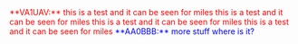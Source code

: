 
<span style="color:red">
**VA1UAV:** this is a test and it can be seen for miles this is a test and it can be seen for miles this is a test and it can be seen for miles this is a test and it can be seen for miles
</span>

<span style="color:blue">
**AA0BBB:** more stuff where is it?
</span>